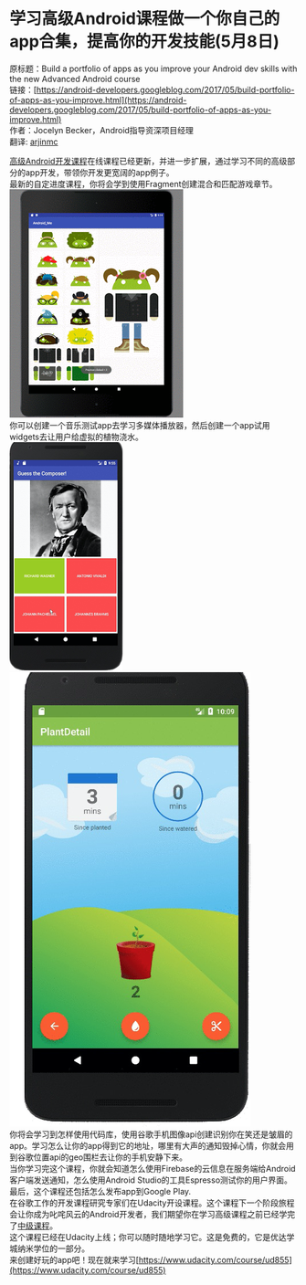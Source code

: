 # 学习高级Android课程做一个你自己的app合集，提高你的开发技能(5月8日)

原标题：Build a portfolio of apps as you improve your Android dev skills with the new Advanced Android course   
链接：[https://android-developers.googleblog.com/2017/05/build-portfolio-of-apps-as-you-improve.html](https://android-developers.googleblog.com/2017/05/build-portfolio-of-apps-as-you-improve.html)  
作者：Jocelyn Becker，Android指导资深项目经理  
翻译: [arjinmc](https://github.com/arjinmc)  

[高级Android开发课程](https://cn.udacity.com/course/advanced-android-app-development--ud855/)在线课程已经更新，并进一步扩展，通过学习不同的高级部分的app开发，带领你开发更宽阔的app例子。  
最新的自定进度课程，你将会学到使用Fragment创建混合和匹配游戏章节。  
![img](../images/2017.5.8.1.gif)  
你可以创建一个音乐测试app去学习多媒体播放器，然后创建一个app试用widgets去让用户给虚拟的植物浇水。  
![img](../images/2017.5.8.2.png)![img](../images/2017.5.8.3.png)  
你将会学习到怎样使用代码库，使用谷歌手机图像api创建识别你在笑还是皱眉的app。学习怎么让你的app得到它的地址，哪里有大声的通知毁掉心情，你就会用到谷歌位置api的geo围栏去让你的手机安静下来。  
当你学习完这个课程，你就会知道怎么使用Firebase的云信息在服务端给Android客户端发送通知，怎么使用Android Studio的工具Espresso测试你的用户界面。最后，这个课程还包括怎么发布app到Google Play.  
在谷歌工作的开发课程研究专家们在Udacity开设课程。这个课程下一个阶段旅程会让你成为叱咤风云的Android开发者，我们期望你在学习高级课程之前已经学完了[中级课程](https://cn.udacity.com/course/new-android-fundamentals--ud851/)。  
这个课程已经在Udacity上线；你可以随时随地学习它。这是免费的，它是优达学城纳米学位的一部分。  
来创建好玩的app吧！现在就来学习[https://www.udacity.com/course/ud855](https://www.udacity.com/course/ud855)